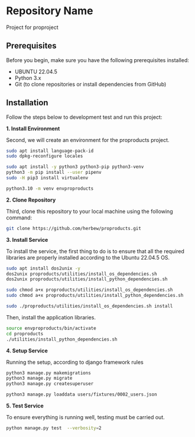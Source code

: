 # Repository Name
Project for proproject

## Prerequisites

Before you begin, make sure you have the following prerequisites installed:

- UBUNTU 22.04.5
- Python 3.x
- Git (to clone repositories or install dependencies from GitHub)

## Installation

Follow the steps below to development test and run this project:

**1. Install Environment**

Second, we will create an environment for the proproducts project.

```bash
sudo apt install language-pack-id
sudo dpkg-reconfigure locales

sudo apt install -y python3 python3-pip python3-venv
python3 -m pip install --user pipenv
sudo -H pip3 install virtualenv

python3.10 -m venv envproproducts
```

**2. Clone Repository**

Third, clone this repository to your local machine using the following command:

```bash
git clone https://github.com/herbew/proproducts.git
```

**3. Install Service**

To install the service, the first thing to do is to ensure that all the required libraries are properly installed according to the Ubuntu 22.04.5 OS.

```bash
sudo apt install dos2unix -y 
dos2unix proproducts/utilities/install_os_dependencies.sh 
dos2unix proproducts/utilities/install_python_dependencies.sh

sudo chmod a+x proproducts/utilities/install_os_dependencies.sh
sudo chmod a+x proproducts/utilities/install_python_dependencies.sh

sudo ./proproducts/utilities/install_os_dependencies.sh install
```
Then, install the application libraries.

```bash
source envproproducts/bin/activate
cd proproducts
./utilities/install_python_dependencies.sh
```

**4. Setup Service**

Running the setup, according to django framework rules

```bash
python3 manage.py makemigrations
python3 manage.py migrate
python3 manage.py createsuperuser

python3 manage.py loaddata users/fixtures/0002_users.json
```

**5. Test Service**

To ensure everything is running well, testing must be carried out.

```bash
python manage.py test  --verbosity=2

```









